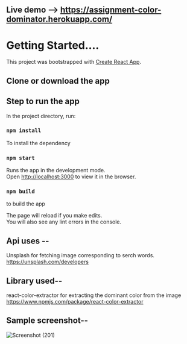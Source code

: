 ## Live demo --> https://assignment-color-dominator.herokuapp.com/

# Getting Started....

This project was bootstrapped with [Create React App](https://github.com/facebook/create-react-app).

## Clone or download the app
## Step to run the app

In the project directory, run:

### `npm install`
To install the dependency

### `npm start`
Runs the app in the development mode.\
Open [http://localhost:3000](http://localhost:3000) to view it in the browser.

### `npm build`
to build the app

The page will reload if you make edits.\
You will also see any lint errors in the console.

## Api uses --
Unsplash for fetching image corresponding to serch words.
https://unsplash.com/developers

## Library used--
react-color-extractor for extracting the dominant color from the image
https://www.npmjs.com/package/react-color-extractor

## Sample screenshot--
![Screenshot (201)](https://user-images.githubusercontent.com/29257206/140885142-d2dbcc24-658a-41fa-9d68-3a27b6312be5.png)



